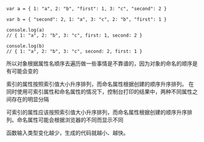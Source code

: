 ```
var a = { 1: "a", 2: "b", "first": 1, 3: "c", "second": 2 }

var b = { "second": 2, 1: "a", 3: "c", 2: "b", "first": 1 }

console.log(a)
// { 1: "a", 2: "b", 3: "c", first: 1, second: 2 }

console.log(b)
// { 1: "a", 2: "b", 3: "c", second: 2, first: 1 }

```

所以对象根据属性名顺序去遍历做一些事情是不靠谱的，因为对象的命名的顺序是有可能会变的

索引的属性按照索引值大小升序排列，而命名属性根据创建的顺序升序排列。
在同时使用可索引属性和命名属性的情况下，控制台打印的结果中，两种不同属性之间存在的明显分隔

可索引的属性应该按照索引值大小升序排列，而命名属性根据创建的顺序升序排列。命名属性可能会根据浏览器的不同而显示不同

函数输入类型变化越少，生成的代码就越小、越快。
